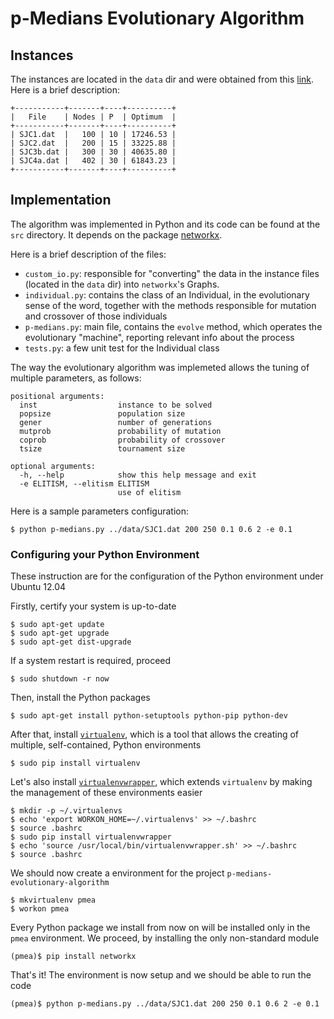 # p-Medians Evolutionary Algorithm

## Instances

The instances are located in the `data` dir and were obtained from this
[link][instances]. Here is a brief description:

    +-----------+-------+----+----------+
    |   File    | Nodes | P  | Optimum  |
    +-----------+-------+----+----------+
    | SJC1.dat  |   100 | 10 | 17246.53 |
    | SJC2.dat  |   200 | 15 | 33225.88 |
    | SJC3b.dat |   300 | 30 | 40635.80 |
    | SJC4a.dat |   402 | 30 | 61843.23 |
    +-----------+-------+----+----------+

## Implementation

The algorithm was implemented in Python and its code can be found at the
`src` directory. It depends on the package
[networkx][networkx].

Here is a brief description of the files:

* `custom_io.py`: responsible for "converting" the data in the instance files
(located in the `data` dir) into `networkx`'s Graphs.
* `individual.py`: contains the class of an Individual, in the evolutionary
sense of the word, together with the methods responsible for mutation and
crossover of those individuals
* `p-medians.py`: main file, contains the `evolve` method, which operates the
evolutionary "machine", reporting relevant info about the process
* `tests.py`: a few unit test for the Individual class

The way the evolutionary algorithm was implemeted allows the tuning of multiple
parameters, as follows:

    positional arguments:
      inst                  instance to be solved
      popsize               population size
      gener                 number of generations
      mutprob               probability of mutation
      coprob                probability of crossover
      tsize                 tournament size

    optional arguments:
      -h, --help            show this help message and exit
      -e ELITISM, --elitism ELITISM
                            use of elitism

Here is a sample parameters configuration:

    $ python p-medians.py ../data/SJC1.dat 200 250 0.1 0.6 2 -e 0.1

### Configuring your Python Environment

These instruction are for the configuration of the Python environment under
Ubuntu 12.04

Firstly, certify your system is up-to-date

    $ sudo apt-get update
    $ sudo apt-get upgrade
    $ sudo apt-get dist-upgrade

If a system restart is required, proceed

    $ sudo shutdown -r now

Then, install the Python packages

    $ sudo apt-get install python-setuptools python-pip python-dev

After that, install [`virtualenv`](http://www.virtualenv.org/), which is a tool
that allows the creating of multiple, self-contained, Python environments

    $ sudo pip install virtualenv

Let's also install
[`virtualenvwrapper`](http://www.doughellmann.com/projects/virtualenvwrapper/),
which extends `virtualenv` by making the management of these environments
easier

    $ mkdir -p ~/.virtualenvs
    $ echo 'export WORKON_HOME=~/.virtualenvs' >> ~/.bashrc
    $ source .bashrc
    $ sudo pip install virtualenvwrapper
    $ echo 'source /usr/local/bin/virtualenvwrapper.sh' >> ~/.bashrc
    $ source .bashrc

We should now create a environment for the project
`p-medians-evolutionary-algorithm`

    $ mkvirtualenv pmea
    $ workon pmea

Every Python package we install from now on will be installed only in the
`pmea` environment. We proceed, by installing the only non-standard module

    (pmea)$ pip install networkx

That's it! The environment is now setup and we should be able to run the code

    (pmea)$ python p-medians.py ../data/SJC1.dat 200 250 0.1 0.6 2 -e 0.1

  [instances]: http://www.lac.inpe.br/~lorena/instancias.html
  [networkx]: http://networkx.lanl.gov/index.html
